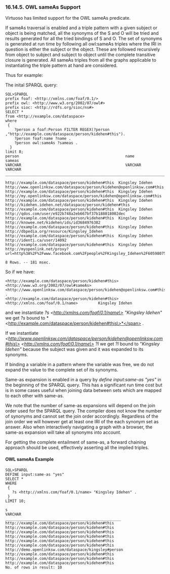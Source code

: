 <div id="rdfsameas" class="section">

<div class="titlepage">

<div>

<div>

### 16.14.5. OWL sameAs Support

</div>

</div>

</div>

Virtuoso has limited support for the OWL sameAs predicate.

If sameAs traversal is enabled and a triple pattern with a given subject
or object is being matched, all the synonyms of the S and O will be
tried and results generated for all the tried bindings of S and O. The
set of synonyms is generated at run time by following all owl:sameAs
triples where the IRI in question is either the subject or the object.
These are followed recursively from object to subject and subject to
object until the complete transitive closure is generated. All sameAs
triples from all the graphs applicable to instantiating the triple
pattern at hand are considered.

Thus for example:

The inital SPARQL query:

``` programlisting
SQL>SPARQL
prefix foaf: <http://xmlns.com/foaf/0.1/>
prefix owl: <http://www.w3.org/2002/07/owl#>
prefix sioc: <http://rdfs.org/sioc/ns#>
SELECT *
from <http://example.com/dataspace>
where
 {
    ?person a foaf:Person FILTER REGEX(?person ,"http://example.com/dataspace/person/kidehen#this").
    ?person foaf:name ?name .
    ?person owl:sameAs ?sameas .
  }
limit 8;
person                                               name             sameas
VARCHAR                                              VARCHAR          VARCHAR
_______________________________________________________________________________

http://example.com/dataspace/person/kidehen#this  Kingsley Idehen  http://www.openlinksw.com/dataspace/person/kidehen@openlinksw.com#this
http://example.com/dataspace/person/kidehen#this  Kingsley Idehen  http://my.openlinksw.com/dataspace/person/kidehen@openlinksw.com#this
http://example.com/dataspace/person/kidehen#this  Kingsley Idehen  http://kidehen.idehen.net/dataspace/person/kidehen#this
http://example.com/dataspace/person/kidehen#this  Kingsley Idehen  http://qdos.com/user/e922b748a2eb667bf37b188018002dec
http://example.com/dataspace/person/kidehen#this  Kingsley Idehen  http://knowee.net/kidehen/ids/id3684976382
http://example.com/dataspace/person/kidehen#this  Kingsley Idehen  http://dbpedia.org/resource/Kingsley_Idehen
http://example.com/dataspace/person/kidehen#this  Kingsley Idehen  http://identi.ca/user/14092
http://example.com/dataspace/person/kidehen#this  Kingsley Idehen  http://myopenlink.net/proxy?url=http%3A%2F%2Fwww.facebook.com%2Fpeople%2FKingsley_Idehen%2F605980750&force=rdf&login=kidehen

8 Rows. -- 181 msec.
```

So if we have:

``` programlisting
<http://example.com/dataspace/person/kidehen#this>    <http://www.w3.org/2002/07/owl#sameAs> <http://www.openlinksw.com/dataspace/person/kidehen@openlinksw.com#this> .
<http://example.com/dataspace/person/kidehen#this>    <http://xmlns.com/foaf/0.1/name>         Kingsley Idehen
```

and we instantiate <span class="emphasis">*?s
\<http://xmlns.com/foaf/0.1/name\> "Kingsley Idehen"*</span> we get
<span class="emphasis">*?s*</span> bound to
<span class="emphasis">*\<http://example.com/dataspace/person/kidehen#this\>*</span>
.

If we instantiate
<span class="emphasis">*\<http://www.openlinksw.com/dataspace/person/kidehen@openlinksw.com#this\>
\<http://xmlns.com/foaf/0.1/name\> ?l*</span> we get
<span class="emphasis">*?l*</span> bound to
<span class="emphasis">*"Kingsley Idehen"*</span> because the subject
was given and it was expanded to its synonyms.

If binding a variable in a pattern where the variable was free, we do
not expand the value to the complete set of its synonyms.

Same-as expansion is enabled in a query by
<span class="emphasis">*define input:same-as "yes"*</span> in the
beginning of the SPARQL query. This has a significant run time cost but
is in some cases useful when joining data between sets which are mapped
to each other with same-as.

We note that the number of same-as expansions will depend on the join
order used for the SPARQL query. The compiler does not know the number
of synonyms and cannot set the join order accordingly. Regardless of the
join order we will however get at least one IRI of the each synonym set
as answer. Also when interactively navigating a graph with a browser,
the same-as expansion will take all synonyms into account.

For getting the complete entailment of same-as, a forward chaining
approach should be used, effectively asserting all the implied triples.

<div id="rdfsameasexmp" class="section">

<div class="titlepage">

<div>

<div>

#### OWL sameAs Example

</div>

</div>

</div>

``` programlisting
SQL>SPARQL
DEFINE input:same-as "yes"
SELECT *
WHERE
 {
   ?s <http://xmlns.com/foaf/0.1/name> "Kingsley Idehen" .
 }
LIMIT 10;

s
VARCHAR
___________________________________________________
http://example.com/dataspace/person/kidehen#this
http://example.com/dataspace/person/kidehen#this
http://example.com/dataspace/person/kidehen#this
http://example.com/dataspace/person/kidehen#this
http://example.com/dataspace/person/kidehen#this
http://example.com/dataspace/person/kidehen#this
http://demo.openlinksw.com/dataspace/kingsley#person
http://example.com/dataspace/person/kidehen#this
http://example.com/dataspace/person/kidehen#this
http://example.com/dataspace/person/kidehen#this
No. of rows in result: 10
```

</div>

</div>
